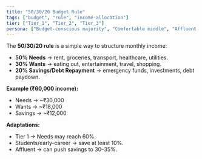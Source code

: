 ```yaml
---
title: "50/30/20 Budget Rule"
tags: ["budget", "rule", "income-allocation"]
tier: ["Tier_1", "Tier_2", "Tier_3"]
persona: ["Budget-conscious majority", "Comfortable middle", "Affluent elite"]
---
```


The **50/30/20 rule** is a simple way to structure monthly income:

- **50% Needs** → rent, groceries, transport, healthcare, utilities.
- **30% Wants** → eating out, entertainment, travel, shopping.
- **20% Savings/Debt Repayment** → emergency funds, investments, debt paydown.

**Example (₹60,000 income):**
- Needs → ~₹30,000  
- Wants → ~₹18,000  
- Savings → ~₹12,000  

**Adaptations:**
- Tier 1 → Needs may reach 60%.  
- Students/early-career → save at least 10%.  
- Affluent → can push savings to 30–35%.
